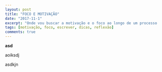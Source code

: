 ```yaml
---
layout: post
title: "FOCO E MOTIVAÇÃO"
date: "2017-11-1"
excerpt: "Onde vou buscar a motivação e o foco ao longo de um processo de escrita?"
tags: [motivação, foco, escrever, dicas, reflexão]
comments: true
---
```


**asd**

aoiksdj

asdkjn
